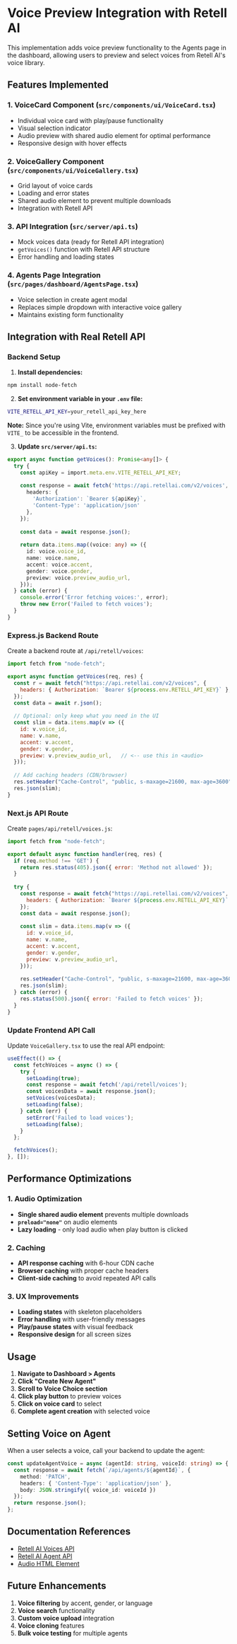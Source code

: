 # Voice Preview Integration with Retell AI

This implementation adds voice preview functionality to the Agents page in the dashboard, allowing users to preview and select voices from Retell AI's voice library.

## Features Implemented

### 1. VoiceCard Component (`src/components/ui/VoiceCard.tsx`)
- Individual voice card with play/pause functionality
- Visual selection indicator
- Audio preview with shared audio element for optimal performance
- Responsive design with hover effects

### 2. VoiceGallery Component (`src/components/ui/VoiceGallery.tsx`)
- Grid layout of voice cards
- Loading and error states
- Shared audio element to prevent multiple downloads
- Integration with Retell API

### 3. API Integration (`src/server/api.ts`)
- Mock voices data (ready for Retell API integration)
- `getVoices()` function with Retell API structure
- Error handling and loading states

### 4. Agents Page Integration (`src/pages/dashboard/AgentsPage.tsx`)
- Voice selection in create agent modal
- Replaces simple dropdown with interactive voice gallery
- Maintains existing form functionality

## Integration with Real Retell API

### Backend Setup

1. **Install dependencies:**
```bash
npm install node-fetch
```

2. **Set environment variable in your `.env` file:**
```bash
VITE_RETELL_API_KEY=your_retell_api_key_here
```

**Note:** Since you're using Vite, environment variables must be prefixed with `VITE_` to be accessible in the frontend.

3. **Update `src/server/api.ts`:**
```typescript
export async function getVoices(): Promise<any[]> {
  try {
    const apiKey = import.meta.env.VITE_RETELL_API_KEY;
    
    const response = await fetch('https://api.retellai.com/v2/voices', {
      headers: { 
        'Authorization': `Bearer ${apiKey}`,
        'Content-Type': 'application/json'
      },
    });
    
    const data = await response.json();
    
    return data.items.map((voice: any) => ({
      id: voice.voice_id,
      name: voice.name,
      accent: voice.accent,
      gender: voice.gender,
      preview: voice.preview_audio_url,
    }));
  } catch (error) {
    console.error('Error fetching voices:', error);
    throw new Error('Failed to fetch voices');
  }
}
```

### Express.js Backend Route

Create a backend route at `/api/retell/voices`:

```javascript
import fetch from "node-fetch";

export async function getVoices(req, res) {
  const r = await fetch("https://api.retellai.com/v2/voices", {
    headers: { Authorization: `Bearer ${process.env.RETELL_API_KEY}` },
  });
  const data = await r.json();
  
  // Optional: only keep what you need in the UI
  const slim = data.items.map(v => ({
    id: v.voice_id,
    name: v.name,
    accent: v.accent,
    gender: v.gender,
    preview: v.preview_audio_url,   // <-- use this in <audio>
  }));
  
  // Add caching headers (CDN/browser)
  res.setHeader("Cache-Control", "public, s-maxage=21600, max-age=3600");
  res.json(slim);
}
```

### Next.js API Route

Create `pages/api/retell/voices.js`:

```javascript
import fetch from "node-fetch";

export default async function handler(req, res) {
  if (req.method !== 'GET') {
    return res.status(405).json({ error: 'Method not allowed' });
  }
  
  try {
    const response = await fetch("https://api.retellai.com/v2/voices", {
      headers: { Authorization: `Bearer ${process.env.RETELL_API_KEY}` },
    });
    const data = await response.json();
    
    const slim = data.items.map(v => ({
      id: v.voice_id,
      name: v.name,
      accent: v.accent,
      gender: v.gender,
      preview: v.preview_audio_url,
    }));
    
    res.setHeader("Cache-Control", "public, s-maxage=21600, max-age=3600");
    res.json(slim);
  } catch (error) {
    res.status(500).json({ error: 'Failed to fetch voices' });
  }
}
```

### Update Frontend API Call

Update `VoiceGallery.tsx` to use the real API endpoint:

```typescript
useEffect(() => {
  const fetchVoices = async () => {
    try {
      setLoading(true);
      const response = await fetch('/api/retell/voices');
      const voicesData = await response.json();
      setVoices(voicesData);
      setLoading(false);
    } catch (err) {
      setError('Failed to load voices');
      setLoading(false);
    }
  };

  fetchVoices();
}, []);
```

## Performance Optimizations

### 1. Audio Optimization
- **Single shared audio element** prevents multiple downloads
- **`preload="none"`** on audio elements
- **Lazy loading** - only load audio when play button is clicked

### 2. Caching
- **API response caching** with 6-hour CDN cache
- **Browser caching** with proper cache headers
- **Client-side caching** to avoid repeated API calls

### 3. UX Improvements
- **Loading states** with skeleton placeholders
- **Error handling** with user-friendly messages
- **Play/pause states** with visual feedback
- **Responsive design** for all screen sizes

## Usage

1. **Navigate to Dashboard > Agents**
2. **Click "Create New Agent"**
3. **Scroll to Voice Choice section**
4. **Click play button** to preview voices
5. **Click on voice card** to select
6. **Complete agent creation** with selected voice

## Setting Voice on Agent

When a user selects a voice, call your backend to update the agent:

```typescript
const updateAgentVoice = async (agentId: string, voiceId: string) => {
  const response = await fetch(`/api/agents/${agentId}`, {
    method: 'PATCH',
    headers: { 'Content-Type': 'application/json' },
    body: JSON.stringify({ voice_id: voiceId })
  });
  return response.json();
};
```

## Documentation References

- [Retell AI Voices API](https://docs.retellai.com/reference/list-voices)
- [Retell AI Agent API](https://docs.retellai.com/reference/update-agent)
- [Audio HTML Element](https://developer.mozilla.org/en-US/docs/Web/HTML/Element/audio)

## Future Enhancements

1. **Voice filtering** by accent, gender, or language
2. **Voice search** functionality
3. **Custom voice upload** integration
4. **Voice cloning** features
5. **Bulk voice testing** for multiple agents
